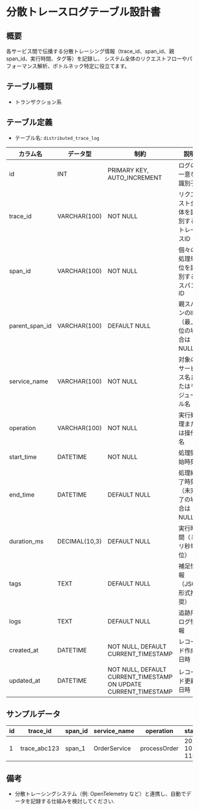 # 分散トレースログテーブル設計書

## 概要
各サービス間で伝播する分散トレーシング情報（trace_id、span_id、親 span_id、実行時間、タグ等）を記録し、
システム全体のリクエストフローやパフォーマンス解析、ボトルネック特定に役立てます。

## テーブル種類
- トランザクション系

## テーブル定義
- テーブル名: `distributed_trace_log`

| カラム名        | データ型      | 制約                                      | 説明                                          |
|-----------------|---------------|-------------------------------------------|-----------------------------------------------|
| id              | INT           | PRIMARY KEY, AUTO_INCREMENT               | ログの一意な識別子                             |
| trace_id        | VARCHAR(100)  | NOT NULL                                  | リクエスト全体を識別するトレースID               |
| span_id         | VARCHAR(100)  | NOT NULL                                  | 個々の処理単位を識別するスパンID                 |
| parent_span_id  | VARCHAR(100)  | DEFAULT NULL                              | 親スパンのID（最上位の場合はNULL）              |
| service_name    | VARCHAR(100)  | NOT NULL                                  | 対象のサービス名またはモジュール名               |
| operation       | VARCHAR(100)  | NOT NULL                                  | 実行処理または操作名                           |
| start_time      | DATETIME      | NOT NULL                                  | 処理開始時刻                                  |
| end_time        | DATETIME      | DEFAULT NULL                              | 処理終了時刻（未完了の場合はNULL）              |
| duration_ms     | DECIMAL(10,3) | DEFAULT NULL                              | 実行時間（ミリ秒単位）                         |
| tags            | TEXT          | DEFAULT NULL                              | 補足情報（JSON形式推奨）                       |
| logs            | TEXT          | DEFAULT NULL                              | 追跡用ログ情報                                |
| created_at      | DATETIME      | NOT NULL, DEFAULT CURRENT_TIMESTAMP       | レコード作成日時                              |
| updated_at      | DATETIME      | NOT NULL, DEFAULT CURRENT_TIMESTAMP ON UPDATE CURRENT_TIMESTAMP | レコード更新日時           |

## サンプルデータ
| id | trace_id         | span_id  | service_name   | operation   | start_time           | created_at           |
|----|------------------|----------|----------------|-------------|----------------------|----------------------|
| 1  | trace_abc123     | span_1   | OrderService | processOrder | 2023-10-01 11:00:00  | 2023-10-01 11:00:00  |

## 備考
- 分散トレーシングシステム（例: OpenTelemetry など）と連携し、自動でデータを記録する仕組みを検討してください.
